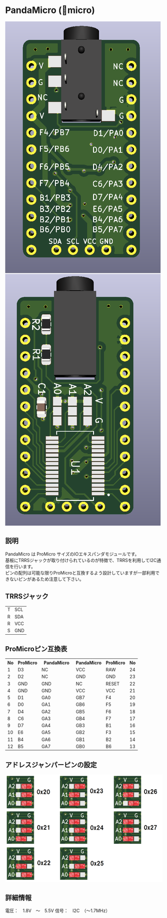 # PandaMicro (🐼micro)

![表](/images/front.png)![裏](/images/back.png)



## 説明

PandaMicro は ProMicro サイズのIOエキスパンダモジュールです。  
基板にTRRSジャックが取り付けられているのが特徴で、TRRSを利用してI2C通信を行います。  
ピンの配列は可能な限りProMicroと互換するよう設計していますが一部利用できないピンがあるため注意して下さい。  


## TRRSジャック

<table>
  <tr>
    <td>T</td>
    <td>SCL</td>
  </tr>
  <tr>
    <td>R</td>
    <td>SDA</td>
  </tr>
  <tr>
    <td>R</td>
    <td>VCC</td>
  </tr>
  <tr>
    <td>S</td>
    <td>GND</td>
  </tr>
</table>


## ProMicroピン互換表

<table>
  <tr>
    <th>No</th>
    <th>ProMicro</th>
    <th>PandaMicro</tdth
    <td rowspan="12">　</td>
    <th>PandaMicro</th>
    <th>ProMicro</th>
    <th>No</th>
  </tr>
  <tr>
    <td>1</td>
    <td>D3</td>
    <td>NC</td>
    <td>VCC</td>
    <td>RAW</td>
    <td>24</td>
  </tr>
  <tr>
    <td>2</td>
    <td>D2</td>
    <td>NC</td>
    <td>GND</td>
    <td>GND</td>
    <td>23</td>
  </tr>
  <tr>
    <td>3</td>
    <td>GND</td>
    <td>GND</td>
    <td>NC</td>
    <td>RESET</td>
    <td>22</td>
  </tr>
  <tr>
    <td>4</td>
    <td>GND</td>
    <td>GND</td>
    <td>VCC</td>
    <td>VCC</td>
    <td>21</td>
  </tr>
  <tr>
    <td>5</td>
    <td>D1</td>
    <td>GA0</td>
    <td>GB7</td>
    <td>F4</td>
    <td>20</td>
  </tr>
  <tr>
    <td>6</td>
    <td>D0</td>
    <td>GA1</td>
    <td>GB6</td>
    <td>F5</td>
    <td>19</td>
  </tr>
  <tr>
    <td>7</td>
    <td>D4</td>
    <td>GA2</td>
    <td>GB5</td>
    <td>F6</td>
    <td>18</td>
  </tr>
  <tr>
    <td>8</td>
    <td>C6</td>
    <td>GA3</td>
    <td>GB4</td>
    <td>F7</td>
    <td>17</td>
  </tr>
  <tr>
    <td>9</td>
    <td>D7</td>
    <td>GA4</td>
    <td>GB3</td>
    <td>B1</td>
    <td>16</td>
  </tr>
  <tr>
    <td>10</td>
    <td>E6</td>
    <td>GA5</td>
    <td>GB2</td>
    <td>F3</td>
    <td>15</td>
  </tr>
  <tr>
    <td>11</td>
    <td>B4</td>
    <td>GA6</td>
    <td>GB1</td>
    <td>B2</td>
    <td>14</td>
  </tr>
  <tr>
    <td>12</td>
    <td>B5</td>
    <td>GA7</td>
    <td>GB0</td>
    <td>B6</td>
    <td>13</td>
  </tr>
</table>


## アドレスジャンパーピンの設定

![アドレス設定](/images/jumper_setting.png)


## 詳細情報

電圧：　1.8V　～　5.5V
信号：　I2C　（～1.7MHz）



